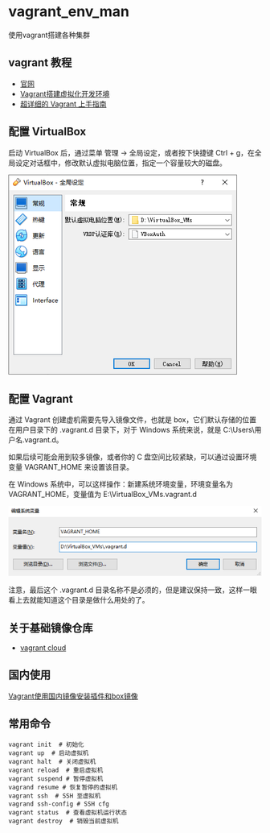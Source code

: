 # vagrant_env_man
使用vagrant搭建各种集群

## vagrant 教程 

* [官网](https://www.vagrantup.com/)
* [Vagrant搭建虚拟化开发环境](https://zhuanlan.zhihu.com/p/27793159) 
* [超详细的 Vagrant 上手指南](https://zhuanlan.zhihu.com/p/259833884)


## 配置 VirtualBox

启动 VirtualBox 后，通过菜单 管理 -> 全局设定，或者按下快捷键 Ctrl + g，在全局设定对话框中，修改默认虚拟电脑位置，指定一个容量较大的磁盘。

![VirtualBox](images/VirtualBox_VMs.png)


## 配置 Vagrant

通过 Vagrant 创建虚机需要先导入镜像文件，也就是 box，它们默认存储的位置在用户目录下的 .vagrant.d 目录下，对于 Windows 系统来说，就是 C:\Users\用户名\.vagrant.d。

如果后续可能会用到较多镜像，或者你的 C 盘空间比较紧缺，可以通过设置环境变量 VAGRANT_HOME 来设置该目录。

在 Windows 系统中，可以这样操作：新建系统环境变量，环境变量名为 VAGRANT_HOME，变量值为 E:\VirtualBox_VMs\.vagrant.d

![VAGRANT_HOME](images/VAGRANT_HOME.png)

注意，最后这个 .vagrant.d 目录名称不是必须的，但是建议保持一致，这样一眼看上去就能知道这个目录是做什么用处的了。

## 关于基础镜像仓库

* [vagrant cloud](https://app.vagrantup.com/boxes/search)


## 国内使用
[Vagrant使用国内镜像安装插件和box镜像](https://cloud.tencent.com/developer/article/1658648)

## 常用命令

```
vagrant init  # 初始化
vagrant up  # 启动虚拟机
vagrant halt  # 关闭虚拟机
vagrant reload  # 重启虚拟机
vagrant suspend # 暂停虚拟机
vagrand resume # 恢复暂停的虚拟机
vagrant ssh  # SSH 至虚拟机
vagrand ssh-config # SSH cfg
vagrant status  # 查看虚拟机运行状态
vagrant destroy  # 销毁当前虚拟机
```